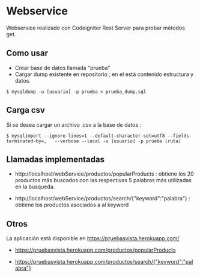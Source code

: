 # Webservice

Webservice realizado con Codeigniter Rest Server para probar métodos get.

## Como usar 

- Crear base de datos llamada "prueba"
- Cargar dump existente en repositorio , en el está contenido estructura y datos.


```
$ mysqldump -u [usuario] -p prueba < prueba_dump.sql

```

## Carga csv

Si se desea cargar un archivo .csv a la base de datos :

```
$ mysqlimport --ignore-lines=1 --default-character-set=utf8 --fields-terminated-by=,   --verbose --local -u [usuario] -p prueba [ruta]

```  

## Llamadas implementadas 

- http://localhost/webService/productos/popularProducts : obtiene los 20 productos más buscados con las respectivas 5 palabras más  utilizadas en la busqueda.

- http://localhost/webService/productos/search/{"keyword":"palabra"} : obtiene los productos asociados a al keyword 

## Otros 

La aplicación está disponible en https://pruebasvista.herokuapp.com/ 

- https://pruebasvista.herokuapp.com/productos/popularProducts

- https://pruebasvista.herokuapp.com/productos/search/{"keyword":"palabra"}
